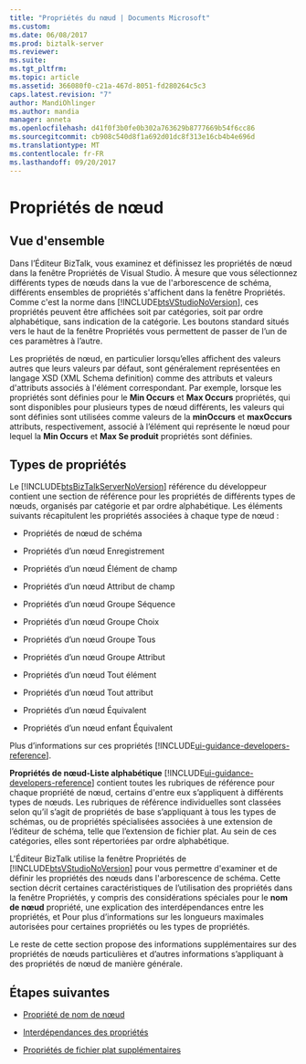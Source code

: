 ```yaml
---
title: "Propriétés du nœud | Documents Microsoft"
ms.custom: 
ms.date: 06/08/2017
ms.prod: biztalk-server
ms.reviewer: 
ms.suite: 
ms.tgt_pltfrm: 
ms.topic: article
ms.assetid: 366080f0-c21a-467d-8051-fd280264c5c3
caps.latest.revision: "7"
author: MandiOhlinger
ms.author: mandia
manager: anneta
ms.openlocfilehash: d41f0f3b0fe0b302a763629b8777669b54f6cc86
ms.sourcegitcommit: cb908c540d8f1a692d01dc8f313e16cb4b4e696d
ms.translationtype: MT
ms.contentlocale: fr-FR
ms.lasthandoff: 09/20/2017
---
```

# <a name="node-properties"></a>Propriétés de nœud

## <a name="overview"></a>Vue d'ensemble
Dans l’Éditeur BizTalk, vous examinez et définissez les propriétés de nœud dans la fenêtre Propriétés de Visual Studio. À mesure que vous sélectionnez différents types de nœuds dans la vue de l'arborescence de schéma, différents ensembles de propriétés s'affichent dans la fenêtre Propriétés. Comme c'est la norme dans [!INCLUDE[btsVStudioNoVersion](../includes/btsvstudionoversion-md.md)], ces propriétés peuvent être affichées soit par catégories, soit par ordre alphabétique, sans indication de la catégorie. Les boutons standard situés vers le haut de la fenêtre Propriétés vous permettent de passer de l’un de ces paramètres à l’autre.  
  
 Les propriétés de nœud, en particulier lorsqu’elles affichent des valeurs autres que leurs valeurs par défaut, sont généralement représentées en langage XSD (XML Schema definition) comme des attributs et valeurs d'attributs associés à l'élément correspondant. Par exemple, lorsque les propriétés sont définies pour le **Min Occurs** et **Max Occurs** propriétés, qui sont disponibles pour plusieurs types de nœud différents, les valeurs qui sont définies sont utilisées comme valeurs de la **minOccurs** et **maxOccurs** attributs, respectivement, associé à l’élément qui représente le nœud pour lequel la **Min Occurs** et **Max Se produit** propriétés sont définies.  

## <a name="property-types"></a>Types de propriétés
 Le [!INCLUDE[btsBizTalkServerNoVersion](../includes/btsbiztalkservernoversion-md.md)] référence du développeur contient une section de référence pour les propriétés de différents types de nœuds, organisés par catégorie et par ordre alphabétique. Les éléments suivants récapitulent les propriétés associées à chaque type de nœud :  
  
-   Propriétés de nœud de schéma
  
-   Propriétés d’un nœud Enregistrement
  
-   Propriétés d’un nœud Élément de champ
  
-   Propriétés d’un nœud Attribut de champ
  
-   Propriétés d’un nœud Groupe Séquence
  
-   Propriétés d’un nœud Groupe Choix 
  
-   Propriétés d’un nœud Groupe Tous
  
-   Propriétés d’un nœud Groupe Attribut
  
-   Propriétés d’un nœud Tout élément
  
-   Propriétés d’un nœud Tout attribut
  
-   Propriétés d’un nœud Équivalent
  
-   Propriétés d’un nœud enfant Équivalent

Plus d’informations sur ces propriétés [!INCLUDE[ui-guidance-developers-reference](../includes/ui-guidance-developers-reference.md)].
  
 **Propriétés de nœud-Liste alphabétique** [!INCLUDE[ui-guidance-developers-reference](../includes/ui-guidance-developers-reference.md)] contient toutes les rubriques de référence pour chaque propriété de nœud, certains d'entre eux s’appliquent à différents types de nœuds. Les rubriques de référence individuelles sont classées selon qu’il s’agit de propriétés de base s’appliquant à tous les types de schémas, ou de propriétés spécialisées associées à une extension de l’éditeur de schéma, telle que l’extension de fichier plat. Au sein de ces catégories, elles sont répertoriées par ordre alphabétique.  
  
 L'Éditeur BizTalk utilise la fenêtre Propriétés de [!INCLUDE[btsVStudioNoVersion](../includes/btsvstudionoversion-md.md)] pour vous permettre d'examiner et de définir les propriétés des nœuds dans l'arborescence de schéma. Cette section décrit certaines caractéristiques de l’utilisation des propriétés dans la fenêtre Propriétés, y compris des considérations spéciales pour le **nom de nœud** propriété, une explication des interdépendances entre les propriétés, et Pour plus d’informations sur les longueurs maximales autorisées pour certaines propriétés ou les types de propriétés.  
  
 Le reste de cette section propose des informations supplémentaires sur des propriétés de nœuds particulières et d’autres informations s’appliquant à des propriétés de nœud de manière générale.  
  
## <a name="next-steps"></a>Étapes suivantes
  
-   [Propriété de nom de nœud](../core/node-name-property.md)  
  
-   [Interdépendances des propriétés](../core/property-interdependencies.md)  
  
-   [Propriétés de fichier plat supplémentaires](../core/additional-flat-file-properties.md)